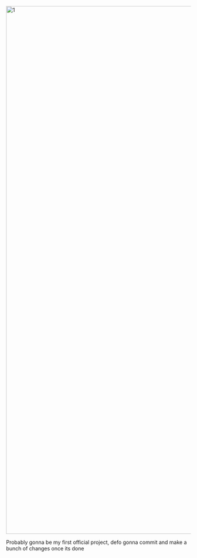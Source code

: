

<img width="1438" alt="1" src="https://github.com/user-attachments/assets/12aab379-648d-4ac4-a4a8-f5c7ca6533fc" />












Probably gonna be my first official project, defo gonna commit and make a bunch of changes once its done
